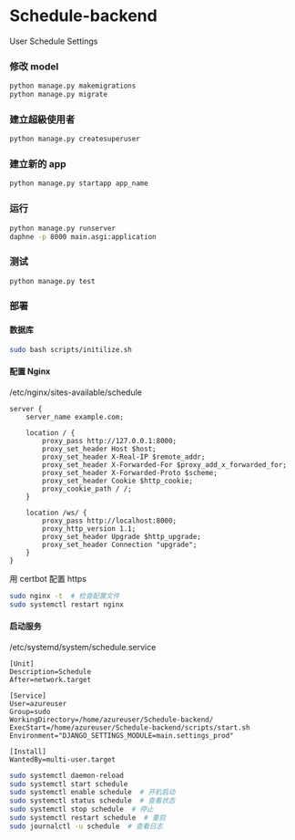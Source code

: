 # Schedule-backend


User
Schedule
Settings

### 修改 model
```bash
python manage.py makemigrations
python manage.py migrate
```

### 建立超級使用者
```bash
python manage.py createsuperuser
```

### 建立新的 app
```bash
python manage.py startapp app_name
```

### 运行
```bash
python manage.py runserver
daphne -p 8000 main.asgi:application
```

### 测试
```bash
python manage.py test
```

### 部署
#### 数据库
```bash
sudo bash scripts/initilize.sh
```

#### 配置 Nginx
/etc/nginx/sites-available/schedule
```nginx
server {
    server_name example.com;

    location / {
        proxy_pass http://127.0.0.1:8000;
        proxy_set_header Host $host;
        proxy_set_header X-Real-IP $remote_addr;
        proxy_set_header X-Forwarded-For $proxy_add_x_forwarded_for;
        proxy_set_header X-Forwarded-Proto $scheme;
        proxy_set_header Cookie $http_cookie;
        proxy_cookie_path / /;
    }

    location /ws/ {
        proxy_pass http://localhost:8000;
        proxy_http_version 1.1;
        proxy_set_header Upgrade $http_upgrade;
        proxy_set_header Connection "upgrade";
    }
}
```
用 certbot 配置 https

```bash
sudo nginx -t  # 检查配置文件
sudo systemctl restart nginx
```

#### 启动服务
/etc/systemd/system/schedule.service
```systemd
[Unit]
Description=Schedule
After=network.target

[Service]
User=azureuser
Group=sudo
WorkingDirectory=/home/azureuser/Schedule-backend/
ExecStart=/home/azureuser/Schedule-backend/scripts/start.sh
Environment="DJANGO_SETTINGS_MODULE=main.settings_prod"

[Install]
WantedBy=multi-user.target
```

```bash
sudo systemctl daemon-reload
sudo systemctl start schedule
sudo systemctl enable schedule  # 开机启动
sudo systemctl status schedule  # 查看状态
sudo systemctl stop schedule  # 停止
sudo systemctl restart schedule  # 重启
sudo journalctl -u schedule  # 查看日志
```

